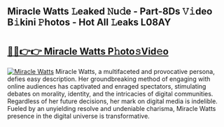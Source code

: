 ## Miracle Watts 𝙻eaked 𝙽u𝚍e - Part-8Ds 𝚅𝚒deo B𝚒kini 𝙿hotos - Hot All 𝙻eaks L08AY

# <h2><a href="http://ld65ya.urlbe.top/?page=Miracle+Watts">🔗🔗👉👉 Miracle Watts P𝚑oto𝚜Vid𝚎o</a></h2>

[![Miracle Watts](https://i.imgur.com/eBuTRDB.gif)](http://ld65ya.urlbe.top/?page=Miracle+Watts)
Miracle Watts, a multifaceted and provocative persona, defies easy description. Her groundbreaking method of engaging with online audiences has captivated and enraged spectators, stimulating debates on morality, identity, and the intricacies of digital communities. Regardless of her future decisions, her mark on digital media is indelible. Fueled by an unyielding resolve and undeniable charisma, Miracle Watts presence in the digital universe is transformative.
